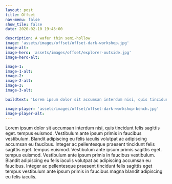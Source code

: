 ```yaml
---
layout: post
title: Offset
nav-menu: false
show_tile: false
date: 2020-02-10 19:45:00

description: A wafer thin semi-hollow 
image: 'assets/images/offset/offset-dark-workshop.jpg'
image-alt: 
image-hero: 'assets/images/offset/explorer-outside.jpg'
image-hero-alt:

image-1: 
image-1-alt:
image-2: 
image-2-alt:
image-3: 
image-3-alt:

buildtext: 'Lorem ipsum dolor sit accumsan interdum nisi, quis tincidunt felis sagittis eget. tempus euismod. Vestibulum ante ipsum primis in faucibus vestibulum. Blandit adipiscing eu felis iaculis volutpat ac adipiscing accumsan eu faucibus. Integer ac pellentesque praesent tincidunt felis sagittis eget. tempus euismod.'

image-player: 'assets/images/offset/offset-dark-workshop-bench.jpg'
image-player-alt:
---
```


Lorem ipsum dolor sit accumsan interdum nisi, quis tincidunt felis sagittis eget. tempus euismod. Vestibulum ante ipsum primis in faucibus vestibulum. Blandit adipiscing eu felis iaculis volutpat ac adipiscing accumsan eu faucibus. Integer ac pellentesque praesent tincidunt felis sagittis eget. tempus euismod. Vestibulum ante ipsum primis sagittis eget. tempus euismod. Vestibulum ante ipsum primis in faucibus vestibulum. Blandit adipiscing eu felis iaculis volutpat ac adipiscing accumsan eu faucibus. Integer ac pellentesque praesent tincidunt felis sagittis eget tempus vestibulum ante ipsum primis in faucibus magna blandit adipiscing eu felis iaculis.